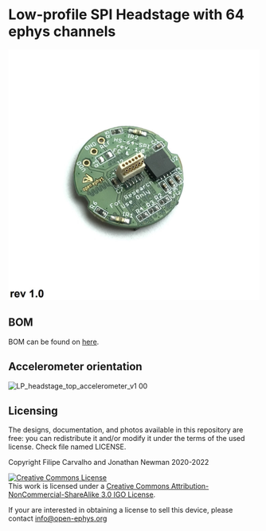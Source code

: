 # Low-profile SPI Headstage with 64 ephys channels

![DeviceTop](pics/top.JPG)

## BOM

BOM can be found on [here][1].

## Accelerometer orientation
![LP_headstage_top_accelerometer_v1 00](https://github.com/open-ephys/low-profile-spi-headstage-64ch/assets/16124331/50ab8c7b-6f8c-4c76-9bfe-2a3a62fef6ed)

## Licensing

The designs, documentation, and photos available in this repository are free: you can redistribute it and/or modify it under the terms of the used license.
Check file named LICENSE.

Copyright Filipe Carvalho and Jonathan Newman 2020-2022

<a rel="license" href="http://creativecommons.org/licenses/by-nc-sa/3.0/igo/"><img alt="Creative Commons License" style="border-width:0" src="https://i.creativecommons.org/l/by-nc-sa/3.0/igo/88x31.png" /></a><br />This work is licensed under a <a rel="license" href="http://creativecommons.org/licenses/by-nc-sa/3.0/igo/">Creative Commons Attribution-NonCommercial-ShareAlike 3.0 IGO License</a>.

If your are interested in obtaining a license to sell this device, please contact info@open-ephys.org


[1]: https://docs.google.com/spreadsheets/d/1aobmmEzBDethzIlrm1eg0eYkBqlyX3s9WbA9KgRwVQI/edit?usp=sharing
